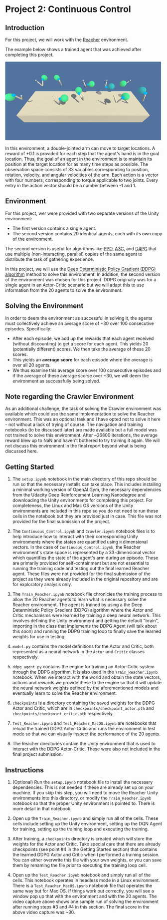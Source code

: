 # Project 2: Continuous Control

## Introduction

For this project, we will work with the
[Reacher](https://github.com/Unity-Technologies/ml-agents/blob/master/docs/Learning-Environment-Examples.md#reacher)
environment.

The example below shows a trained agent that was achieved after completing this
project.

![Trained Agent](images/reacher.gif)

In this environment, a double-jointed arm can move to target locations. A reward
of +0.1 is provided for each step that the agent's hand is in the goal location.
Thus, the goal of an agent in the environment is to maintain its position at the
target location for as many time steps as possible.  The observation space
consists of 33 variables corresponding to position, rotation, velocity, and
angular velocities of the arm. Each action is a vector with four numbers,
corresponding to torque applicable to two joints. Every entry in the action
vector should be a number between -1 and 1.

## Environment

For this project, wer were provided with two separate versions of the Unity
environment:
- The first version contains a single agent.
- The second version contains 20 identical agents, each with its own copy of the
  environment. 

The second version is useful for algorithms like
[PPO](https://arxiv.org/pdf/1707.06347.pdf),
[A3C](https://arxiv.org/pdf/1602.01783.pdf), and
[D4PG](https://openreview.net/pdf?id=SyZipzbCb) that use multiple
(non-interacting, parallel) copies of the same agent to distribute the task of
gathering experience.

In this project, we will use the [Deep Deterministic Policy Gradient (DDPG)
algorithm](https://arxiv.org/abs/1509.02971) method to solve this environment.
In addition, the second version of the environment was chosen for this project.
DDPG originally was for a single agent in an Actor-Critic scenario but we will
adapt this to use information from the 20 agents to solve the environment.

## Solving the Environment

In order to deem the environment as successful in solving it, the agents must
collectively achieve an average score of +30 over 100 consecutive episodes.
Specifically:
- After each episode, we add up the rewards that each agent received (without
  discounting) to get a score for each agent.  This yields 20 (potentially
  different) scores.  We then take the average of these 20 scores. 
- This yields an **average score** for each episode where the average is over
  all 20 agents.
- We thus examine this average score over 100 consecutive episodes and if the
  average of these average scorse over +30, we will deem the environment as
  successfully being solved.

## Note regarding the Crawler Environment

As an additional challenge, the task of solving the Crawler environment was
available which could use the same implementation to solve the Reacher
environment.  This was an optional task and I have opted not to solve it here -
not without a lack of trying of course.  The navigation and training notebooks
(to be discussed later) are made available but a full model was not trained to
solve this environment.  After ~26800 iterations, the average reward blew up to
NaN and haven't bothered to try training it again.  We will not discuss this
environment in the final report beyond what is being discussed here.

## Getting Started

1. The `setup.ipynb` notebook in the main directory of this repo should be run
   so that the necessary installs can take place.  This includes installing a
   minimal working version of OpenAI Gym, the necessary dependencies from the
   Udacity Deep Reinforcement Learning Nanodegree and downloading the Unity
   environments for completing this project.  For completeness, the Linux and
   Mac OS versions of the Unity environments are included in this repo so you do
   not need to run those cells in the notebook but they are provided just in
   case.  This file was not provided for the final submission of the project.

2.  The `Continuous_Control.ipynb` and `Crawler.ipynb` notebook files is to help
    introduce how to interact with their corresponding Unity environments where
    the states are quantified using `N` dimensional vectors.  In the case of
    `Continuous_Control.ipynb`, the Reacher environment's state space is
    represented by a 33-dimensional vector which quantifies the state of the
    agent's arm during an episode.  These are primarily provided for
    self-containment but are not essential to running the training code and
    testing out the final learned Reacher agent.  These files were not provided
    for the final submission of the project as they were already included in the
    original repository and are for exploratory analysis only.

1. The `Train_Reacher.ipynb` notebook file chronicles the training process to
   allow the 20 Reacher agents to learn what is necessary solve the Reacher
   environment.  The agent is trained by using a the Deep Deterministic Policy
   Gradient (DDPG) algorithm where the Actor and Critic mechanisms were learned
   by training a deep neural network.  This involves defining the Unity
   environment and getting the default "brain", importing in the class that
   implements the DDPG Agent (will talk about this soon) and running the DDPG
   training loop to finally save the learned weights for use in testing.

2. `model.py` contains the model definitions for the Actor and Critic, both
   represented as a neural network in the `Actor` and `Critic` classes
   respectively.

3. `ddpg_agent.py` contains the engine for training an Actor-Critic system
   through the DDPG algorithm.  It is also used in the `Train_Reacher.ipynb`
   notebook.  When we interact with the world and obtain the state vectors,
   actions and rewards we provide these to the engine so that it will update the
   neural network weights defined by the aforementioned models and eventually
   learn to solve the Reacher environment.

4.  `checkpoints` is a directory containing the saved weights for the DDPG Actor
    and Critic, which are in `checkpoints/checkpoint_actor.pth` and
    `checkpoints/checkpoint_critic.pth` respectively.

5.  `Test_Reacher.ipynb` and `Test_Reacher_MacOS.ipynb` are notebooks that
    reload the trained DDPG Actor-Critic and runs the environment in test mode
    so that we can visually inspect the performance of the 20 agents.

6.  The Reacher directories contain the Unity environment that is used to
    interact with the DDPG Actor-Critic.  These were also not included in the
    final project submission.

## Instructions

1. (Optional) Run the `setup.ipynb` notebook file to install the necessary
   dependencies.  This is not needed if these are already set up on your
   machine.  If you skip this step, you will need to move the Reacher Unity
   environments into this directory, or modify the `Train_Reacher.ipynb`
   notebook so that the proper Unity environment is pointed to.  There is more
   detail in that notebook.

2. Open up the `Train_Reacher.ipynb` and simply run all of the cells.  These
   cells include setting up the Unity environment, setting up the DQN Agent for
   training, setting up the training loop and executing the training.

3.  After training, a `checkpoints` directory is created which will store the
    weights for the Actor and Critic.  Take special care that there are already
    checkpoints (see point #4 in the Getting Started section) that contains the
    learned DDPG Actor and Critic when I performed a training session.  You can
    either overwrite this file with your own weights, or you can save them by
    renaming the file prior to executing the training loop cell.

4.  Open up the `Test_Reacher.ipynb` notebook and simply run all of the cells.
    This notebook operates in headless mode in a Linux environment.  There is a
    `Test_Reacher_MacOS.ipynb` notebook file that operates the same way but for
    Mac OS.  If things work out correctly, you will see a window pop up that
    with the environment and with the 20 agents.  The video capture above shows
    one sample run of solving the environment after running steps #3 and #4 in
    this section.  The final score in the above video capture was ~30.
